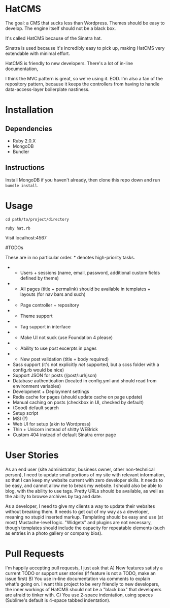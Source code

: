 # HatCMS

The goal: a CMS that sucks less than Wordpress. Themes should be easy to develop. The engine itself should not be a black box. 

It's called HatCMS because of the Sinatra hat.

Sinatra is used because it's incredibly easy to pick up, making HatCMS very extendable with minimal effort.

HatCMS is friendly to new developers. There's a lot of in-line documentation, 

I think the MVC pattern is great, so we're using it. EOD. I'm also a fan of the repository pattern, because it keeps the controllers from having to handle data-access-layer boilerplate nastiness.


# Installation

## Dependencies
- Ruby 2.0.X
- MongoDB
- Bundler

## Instructions
Install MongoDB if you haven't already, then clone this repo down and run `bundle install`.

# Usage

`cd path/to/project/directory`

`ruby hat.rb`

Visit localhost:4567



#TODOs

These are in no particular order.  * denotes high-priority tasks.


- * Users + sessions (name, email, password, additional custom fields defined by theme)
- * All pages (title + permalink) should be available in templates + layouts (for nav bars and such)
- * Page controller + repository
- * Theme support
- * Tag support in interface
- * Make UI not suck (use Foundation 4 please)
- * Ability to use post excerpts in pages
- * New post validation (title + body required)
- Sass support (it's not explicitly *not* supported, but a scss folder with a config.rb would be nice)
- Support JSON for posts (/post/:url/json)
- Database authentication (located in config.yml and should read from environment variables)
- Development + Deployment settings
- Redis cache for pages (should update cache on page update)
- Manual caching on posts (checkbox in UI, checked by default)
- (Good) default search
- Setup script
- MSI (?)
- Web UI for setup (akin to Wordpress)
- Thin + Unicorn instead of shitty WEBrick
- Custom 404 instead of default Sinatra error page


# User Stories

As an end user (site administrator, business owner, other non-technical person), I need to update small portions of my site with relevant information, so that I can keep my website current with zero developer skills. It needs to be easy, and cannot allow me to break my website. I should also be able to blog, with the ability to use tags. Pretty URLs should be available, as well as the ability to browse archives by tag and date. 

As a developer, I need to give my clients a way to update their websites without breaking them. It needs to get out of my way as a developer, meaning no stupid inserted markup. Templating should be easy and use (at most) Mustache-level logic. "Widgets" and plugins are not necessary, though templates should include the capacity for repeatable elements (such as entries in a photo gallery or company bios).

# Pull Requests

I'm happily accepting pull requests, I just ask that
A) New features satisfy a current TODO or support user stories (if feature is not a TODO, make an issue first)
B) You use in-line documentation via comments to explain what's going on. I want this project to be very friendly to new developers, the inner workings of HatCMS should not be a "black box" that developers are afraid to tinker with.
C) You use 2-space indentation, using spaces (Sublime's default is 4-space tabbed indentation).

